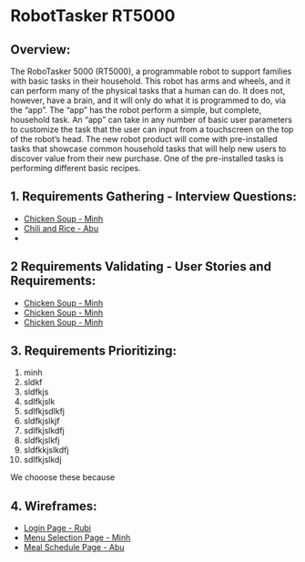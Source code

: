 # RobotTasker RT5000

## Overview:
The RoboTasker 5000 (RT5000), a programmable robot to support families with basic tasks in their household. This robot has arms and wheels, and it can perform many of the physical tasks that a human can do. It does not, however, have a brain, and it will only do what it is programmed to do, via the “app”. The “app” has the robot perform a simple, but complete, household task. An “app” can take in any number of basic user parameters to customize the task that the user can input from a touchscreen on the top of the robot’s head. 
The new robot product will come with pre-installed tasks that showcase common household tasks that will help new users to discover value from their new purchase. One of the pre-installed tasks is performing different basic recipes.

## 1. Requirements Gathering - Interview Questions: 
- [Chicken Soup - Minh](/Minh/MinhIQ.md)
- [Chili and Rice - Abu](/Abu/AbuIQ.md)
-

## 2 Requirements Validating - User Stories and Requirements:
- [Chicken Soup - Minh](/Minh/Muserstories.md)
- [Chicken Soup - Minh](/Minh/MinhIQ.md)
- [Chicken Soup - Minh](/Minh/MinhIQ.md)

## 3. Requirements Prioritizing:
1. minh
2. sldkf
3. sldfkjs
4. sdlfkjslk
5. sdlfkjsdlkfj
6. sldfkjslkjf
7. sdlfkjslkdfj
8. sldfkjslkfj
9. sldfkkjslkdfj
10. sdlfkjslkdj

We chooose these because

## 4. Wireframes:
- [Login Page - Rubi](/Minh/MinhIQ.md)
- [Menu Selection Page - Minh](/Minh/MinhIQ.md)
- [Meal Schedule Page - Abu](/Minh/MinhIQ.md)
